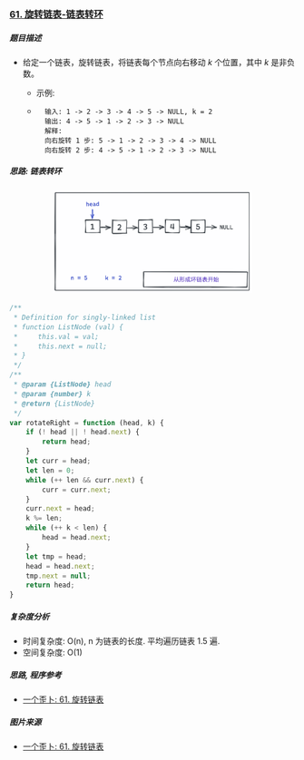 ### [61. 旋转链表-链表转环](https://leetcode-cn.com/problems/rotate-list/)

##### 题目描述

* 给定一个链表，旋转链表，将链表每个节点向右移动 *k* 个位置，其中 *k* 是非负数。

    * 示例:

    * ```example
        输入: 1 -> 2 -> 3 -> 4 -> 5 -> NULL, k = 2
        输出: 4 -> 5 -> 1 -> 2 -> 3 -> NULL
        解释:
        向右旋转 1 步: 5 -> 1 -> 2 -> 3 -> 4 -> NULL
        向右旋转 2 步: 4 -> 5 -> 1 -> 2 -> 3 -> NULL
        ```



##### 思路: 链表转环

<div align = center>
    <img src="./images/01-99/chapter61.gif" alt="图片来源: 一个歪卜: 61. 旋转链表" width="70%" />
</div>


```javascript
/**
 * Definition for singly-linked list
 * function ListNode (val) {
 *     this.val = val;
 *     this.next = null;
 * }
 */
/**
 * @param {ListNode} head
 * @param {number} k
 * @return {ListNode}
 */
var rotateRight = function (head, k) {
    if (! head || ! head.next) {
        return head;
    }
    let curr = head;
    let len = 0;
    while (++ len && curr.next) {
        curr = curr.next;
    }
    curr.next = head;
    k %= len;
    while (++ k < len) {
        head = head.next;
    }
    let tmp = head;
    head = head.next;
    tmp.next = null;
    return head;
}
```



##### 复杂度分析

* 时间复杂度: O(n), n 为链表的长度. 平均遍历链表 1.5 遍.
* 空间复杂度: O(1)



##### 思路, 程序参考

* [一个歪卜: 61. 旋转链表](https://leetcode-cn.com/problems/rotate-list/solution/dong-tu-suan-fa-xuan-zhuan-lian-biao-si-chong-ji-3/)

##### 图片来源

* [一个歪卜: 61. 旋转链表](https://leetcode-cn.com/problems/rotate-list/solution/dong-tu-suan-fa-xuan-zhuan-lian-biao-si-chong-ji-3/)
